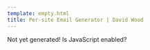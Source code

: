 ```yaml
---
template: empty.html
title: Per-site Email Generator | David Wood
---
```

<p id="email-generator">Not yet generated! Is JavaScript enabled?</p>

<script type="text/javascript">
    var urlParams = new URLSearchParams(window.location.search);

    var characters = urlParams.get('chars') ||  'ABCDEFGHIJKLMNOPQRSTUVWXYZ0123456789';
    var domain = urlParams.get('domain') || 'david.davidtw.co';
    var length = parseInt(urlParams.get('length'), 25);

    var result = '';
    for (var i = 0; i < length; i++) {
      result += characters.charAt(Math.floor(Math.random() * characters.length));
    }
    result += '@';
    result += domain;

    document.getElementById('email-generator').innerHTML = result;
</script>

<!--
  vim:foldmethod=marker:foldlevel=0:et:ts=2:sts=2:sw=2:et:nowrap
-->
